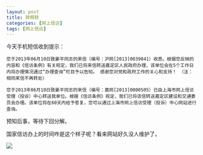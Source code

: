 ```yaml
---
layout: post
title: 转啊转
categories: [网上信访]
tags: [网上信访]
---
```


今天手机短信收到提示：


	您于2013年06月10日致姜平同志的来信（编号：沪网[2013]0039041）收悉。根据您反映的内容和《信访条例》有关规定，我们已将来信转送嘉定区人民政府办理，该单位会在5个工作日内将办理情况通过“办理查询”栏目予以告知。 感谢您对党和政府工作的关心和支持！ （注：相同来信不再转处）

	您于2013年06月10日致姜平同志的来信（编号：嘉网[2013]0000505）已由上海市网上信访受理（投诉）中心转送我单位。根据《信访条例》规定，我们已将该信转送嘉定区建设和交通委员会办理。该单位将在60天内给予答复，您可以通过上海市网上信访受理（投诉）中心网站进行查询。


预知后事，等待下回分解。


国家信访办上的时间咋是这个样子呢？看来网站好久没人维护了。

![](http://i.imgur.com/gSoBj27.jpg)

